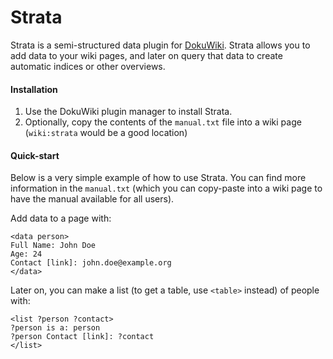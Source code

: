 Strata
======

Strata is a semi-structured data plugin for [DokuWiki][dw]. Strata allows you to add data to your wiki pages, and later on query that data to create automatic indices or other overviews.

#### Installation
1. Use the DokuWiki plugin manager to install Strata.
2. Optionally, copy the contents of the ``manual.txt`` file into a wiki page (``wiki:strata`` would be a good location)

#### Quick-start
Below is a very simple example of how to use Strata. You can find more information in the ``manual.txt`` (which you can copy-paste into a wiki page to have the manual available for all users).

Add data to a page with:

    <data person>
    Full Name: John Doe
    Age: 24
    Contact [link]: john.doe@example.org
    </data>

Later on, you can make a list (to get a table, use ``<table>`` instead) of people with:

    <list ?person ?contact>
    ?person is a: person
    ?person Contact [link]: ?contact
    </list>



[dw]: https://www.dokuwiki.org
